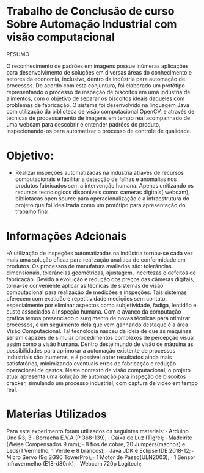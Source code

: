 # Trabalho de Conclusão de curso Sobre Automação Industrial com visão computacional

RESUMO

O reconhecimento de padrões em imagens possue inúmeras aplicações para desenvolvimento de
soluções em diversas áreas do conhecimento e setores da economia, inclusive, dentro da indústria
para automação de processos. De acordo com esta conjuntura, foi elaborado um protótipo
representando o processo de inspeção de biscoitos em uma indústria de alimentos, com o objetivo
de separar os biscoitos ideais daqueles com problemas de fabricação. O sistema foi desenvolvido
na linguagem Java com utilização da biblioteca de visão computacional OpenCV, e através
de técnicas de processamento de imagens em tempo real acompanhado de uma webcam para
descobrir e entender padrões do produto, inspecionando-os para automatizar o processo de
controle de qualidade.


# Objetivo:
 - Realizar inspeções automatizadas na indústria através de recursos computacionais e facilitar a detecção de falhas e anomalias nos produtos fabricados sem a intervenção humana. Apenas unitizando os recursos tecnologicos disponiveis como: cameras digitais( webcam), bibliotacas open source para operacionalização e a infraestrutura do projeto que foi idealizada como um protótipo para apresentação do trabalho final.
  





# Informações Adcionais
-A utilização de inspeções automatizadas na indústria tornou-se cada vez mais uma solução
eficaz para realização analítica de conformidade em produtos. Os processos de manufatura
avaliados são: tolerâncias dimensionais, tolerâncias geométricas, ajustagem, incertezas e defeitos
de fabricação. Devido a evolução e redução dos preços das câmeras digitais, torna-se conveniente
aplicar as técnicas de sistemas de visão computacional para realização de medições e inspeções.
Tais sistemas oferecem com exatidão e repetitividade medições sem contato, especialmente por
eliminar aspectos como subjetividade, fadiga, lentidão e custo associados à inspeção humana.
Com o avanço da computação grafica temos presenciado o surgimento de novas técnicas para
otimizar processos, e um seguimento dela que vem ganhando destaque é a área Visão Computacional. Tal tecnologia nasceu da ideia de que as máquinas seriam capazes de simular procedimentos
complexos de percepção visual assim como a visão humana. Dentro deste mundo de visão de
máquina as possibilidades para aprimorar a automação existente de processos industriais são
inumeras, e é possivel obter resultados ainda mais satisfatórios, minimizando eventuais erros de
fabricação e redução operacional de gastos. Neste contexto de visão computacional, o projeto
atual apresenta uma solução de automação para inspeção de biscoitos cracker, simulando um
processo industrial, com captura de video em tempo real.

# Materias Utilizados
Para este experimento foram utilizados os seguintes materiais:
∙ Arduino Uno R3;
3
∙ Borracha E.V.A (P 368-139);
∙ Caixa de Luz (Tigre);
∙ Madeirite (Weise Compensados 9 mm);
∙ 8 fios de cobre, 20 Jumpers(machos) e Leds(1 Vermelho, 1 Verde e 8 brancos);
∙ Java JDK e Eclipse IDE 2018-12;
∙ Micro Servo (9g SG90 TowerPro);
∙ 1 Motor de Passo(ULN2003);
∙ 1 Sensor infravermelho (E18-d80nk);
∙ Webcam 720p Logitech;

<p align="center">
    <img width="460" height="300" src="../robotica-vision/image/prototipo.jpg>
</p>    
